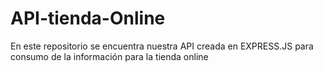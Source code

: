 # API-tienda-Online
En este repositorio se encuentra nuestra API creada en EXPRESS.JS para consumo de la información para la tienda online
